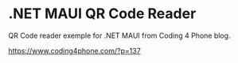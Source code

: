 # .NET MAUI QR Code Reader
QR Code reader exemple for .NET MAUI from Coding 4 Phone blog.

https://www.coding4phone.com/?p=137

